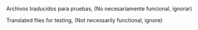 Archivos traducidos para pruebas, (No necesariamente funcional, ignorar)


Translated files for testing, (Not necessarily functional, ignore)
